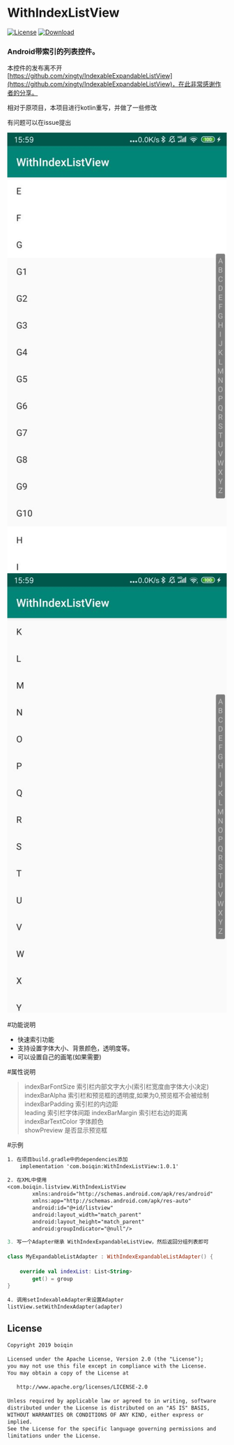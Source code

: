 # WithIndexListView
[![License](https://img.shields.io/badge/license-Apache%202-green.svg)](https://www.apache.org/licenses/LICENSE-2.0)
[![Download](https://api.bintray.com/packages/cbasc1989/com.boiqin/WithIndexListView/images/download.svg?version=1.0.1)](https://bintray.com/cbasc1989/com.boiqin/WithIndexListView/1.0.1/link)
### Android带索引的列表控件。   

本控件的发布离不开[https://github.com/xingty/IndexableExpandableListView](https://github.com/xingty/IndexableExpandableListView)，在此非常感谢作者的分享。

相对于原项目，本项目进行kotlin重写，并做了一些修改

有问题可以在issue提出

![demo示例1](./screenshot/1.jpg) 
![demo示例2](./screenshot/2.jpg)

#功能说明

* 快速索引功能
* 支持设置字体大小、背景颜色，透明度等。
* 可以设置自己的画笔(如果需要)

#属性说明  
> indexBarFontSize 索引栏内部文字大小(索引栏宽度由字体大小决定)   
> indexBarAlpha 索引栏和预览框的透明度,如果为0,预览框不会被绘制   
> indexBarPadding 索引栏的内边距   
> leading 索引栏字体间距
> indexBarMargin 索引栏右边的距离   
> indexBarTextColor 字体颜色   
> showPreview 是否显示预览框   


#示例
```
1. 在项目build.gradle中的dependencies添加
    implementation 'com.boiqin:WithIndexListView:1.0.1'
```
```
2. 在XML中使用  
<com.boiqin.listview.WithIndexListView
	    xmlns:android="http://schemas.android.com/apk/res/android"    
	    xmlns:app="http://schemas.android.com/apk/res-auto"   
	    android:id="@+id/listview"    
	    android:layout_width="match_parent"   
	    android:layout_height="match_parent"   
	    android:groupIndicator="@null"/> 
```
``` kotlin
3. 写一个Adapter继承 WithIndexExpandableListView，然后返回分组列表即可

class MyExpandableListAdapter : WithIndexExpandableListAdapter() {

    override val indexList: List<String>
        get() = group
}  
```
```
4. 调用setIndexableAdapter来设置Adapter
listView.setWithIndexAdapter(adapter)

```


## License

    Copyright 2019 boiqin

    Licensed under the Apache License, Version 2.0 (the "License");
    you may not use this file except in compliance with the License.
    You may obtain a copy of the License at

       http://www.apache.org/licenses/LICENSE-2.0

    Unless required by applicable law or agreed to in writing, software
    distributed under the License is distributed on an "AS IS" BASIS,
    WITHOUT WARRANTIES OR CONDITIONS OF ANY KIND, either express or implied.
    See the License for the specific language governing permissions and
    limitations under the License.
